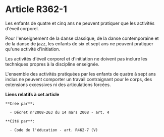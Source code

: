 # Article R362-1

Les enfants de quatre et cinq ans ne peuvent pratiquer que les activités d'éveil corporel. 

Pour l'enseignement de la danse classique, de la danse contemporaine et de la danse de jazz, les enfants de six et sept ans
ne peuvent pratiquer qu'une activité d'initiation. 

Les activités d'éveil corporel et d'initiation ne doivent pas inclure les techniques propres à la discipline enseignée. 

L'ensemble des activités pratiquées par les enfants de quatre à sept ans inclus ne peuvent comporter un travail contraignant
pour le corps, des extensions excessives ni des articulations forcées.

**Liens relatifs à cet article**

	**Créé par**:

	  - Décret n°2008-263 du 14 mars 2008 - art. 4

	**Cité par**:

	  - Code de l'éducation - art. R462-7 (V)
